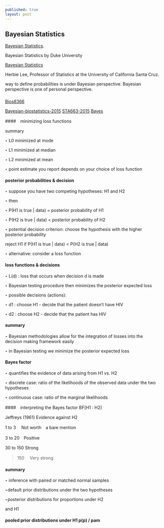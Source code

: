 ```yaml
---
published: true
layout: post
---
```

## Bayesian Statistics

[Bayesian Statistics](https://www.coursera.org/learn/bayesian/home/welcome/). 


Bayesian Statistics
by Duke University


[Bayesian Statistics](https://www.coursera.org/learn/bayesian-statistics)

Herbie Lee, Professor of Statistics at the University of California Santa Cruz. 

way to define probabilities is under Bayesian perspective. Bayesian perspective is one of personal perspective.



###

[Bios8366](https://github.com/fonnesbeck/Bios8366/tree/master/notebooks)

[Bayesian-biostatistics-2015](https://github.com/petrkeil/Bayesian-biostatistics-2015)
[STA663-2015](https://github.com/Sta523-Fa14/STA663-2015)
[Bayes](https://github.com/jkarreth/Bayes)


####　minimizing loss functions

summary

‣ L0 minimized at mode 

‣ L1 minimized at median 

‣ L2 minimized at mean

‣ point estimate you report depends on your choice of loss function



#### posterior probabilities & decision

‣ suppose you have two competing hypotheses: H1 and H2

‣ then

‣ P(H1 is true | data) = posterior probability of H1 

‣ P(H2 is true | data) = posterior probability of H2

‣ potential decision criterion: choose the hypothesis with the higher posterior probability

reject H1 if P(H1 is true | data) < P(H2 is true | data) 

‣ alternative: consider a loss function



#### loss functions & decisions

‣ L(d) : loss that occurs when decision d is made 

‣ Bayesian testing procedure then minimizes the posterior expected loss

‣ possible decisions (actions): 

‣ d1 : choose H1 - decide that the patient doesn’t have HIV


‣ d2 : choose H2 - decide that the patient has HIV


#### summary

‣ Bayesian methodologies allow for the integration of losses into the decision making framework easily

‣ in Bayesian testing we minimize the posterior expected loss


#### Bayes factor

‣ quantifies the evidence of data arising from H1 vs. H2 

‣ discrete case: ratio of the likelihoods of the observed data under the two hypotheses

‣ continuous case: ratio of the marginal likelihoods

####　interpreting the Bayes factor BF[H1 : H2]

Jeffreys (1961) Evidence against H2

1 to 3 　Not worth　a bare mention 　

3 to 20　Positive



30 to 150 Strong

> 150　 Very strong



#### summary 
‣ inference with paired or matched normal samples

‣default prior distributions under the two hypotheses

‣posterior distributions for proportions under H2

and H1 

#### pooled prior distributions under H1 p(p) / pam


